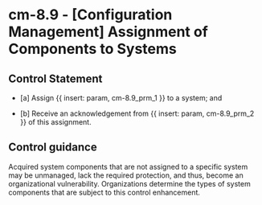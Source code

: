 # cm-8.9 - \[Configuration Management\] Assignment of Components to Systems

## Control Statement

- \[a\] Assign {{ insert: param, cm-8.9_prm_1 }} to a system; and

- \[b\] Receive an acknowledgement from {{ insert: param, cm-8.9_prm_2 }} of this assignment.

## Control guidance

Acquired system components that are not assigned to a specific system may be unmanaged, lack the required protection, and thus, become an organizational vulnerability. Organizations determine the types of system components that are subject to this control enhancement.
